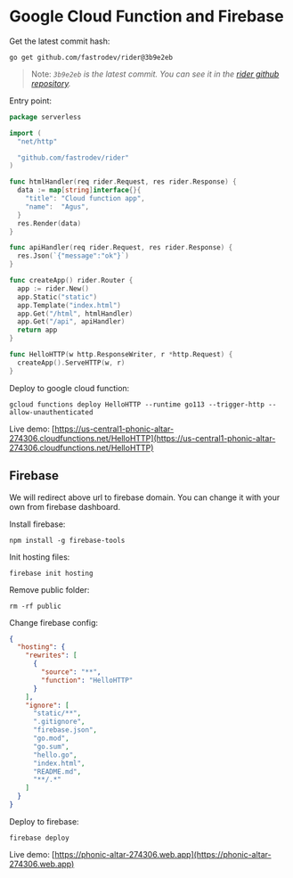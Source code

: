 # Google Cloud Function and Firebase

Get the latest commit hash:
```
go get github.com/fastrodev/rider@3b9e2eb
```

> Note: *`3b9e2eb` is the latest commit. You can see it in the [rider github repository](https://github.com/fastrodev/rider).*

Entry point:
```go
package serverless

import (
  "net/http"

  "github.com/fastrodev/rider"
)

func htmlHandler(req rider.Request, res rider.Response) {
  data := map[string]interface{}{
    "title": "Cloud function app",
    "name":  "Agus",
  }
  res.Render(data)
}

func apiHandler(req rider.Request, res rider.Response) {
  res.Json(`{"message":"ok"}`)
}

func createApp() rider.Router {
  app := rider.New()
  app.Static("static")
  app.Template("index.html")
  app.Get("/html", htmlHandler)
  app.Get("/api", apiHandler)
  return app
}

func HelloHTTP(w http.ResponseWriter, r *http.Request) {
  createApp().ServeHTTP(w, r)
}

```

Deploy to google cloud function:
```
gcloud functions deploy HelloHTTP --runtime go113 --trigger-http --allow-unauthenticated
```

Live demo: [https://us-central1-phonic-altar-274306.cloudfunctions.net/HelloHTTP](https://us-central1-phonic-altar-274306.cloudfunctions.net/HelloHTTP)

## Firebase

We will redirect above url to firebase domain. You can change it with your own from firebase dashboard.

Install firebase:
```
npm install -g firebase-tools
```

Init hosting files:
```
firebase init hosting
```

Remove public folder:
```
rm -rf public
```

Change firebase config:
```json
{
  "hosting": {
    "rewrites": [
      {
        "source": "**",
        "function": "HelloHTTP"
      }
    ],
    "ignore": [
      "static/**",
      ".gitignore",
      "firebase.json",
      "go.mod",
      "go.sum",
      "hello.go",
      "index.html",
      "README.md",
      "**/.*"
    ]
  }
}
```

Deploy to firebase:
```
firebase deploy
```

Live demo: [https://phonic-altar-274306.web.app](https://phonic-altar-274306.web.app)